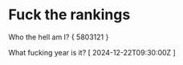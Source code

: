 # Fuck the rankings

Who the hell am I?
{ 5803121 }

What fucking year is it?
[ 2024-12-22T09:30:00Z ]
